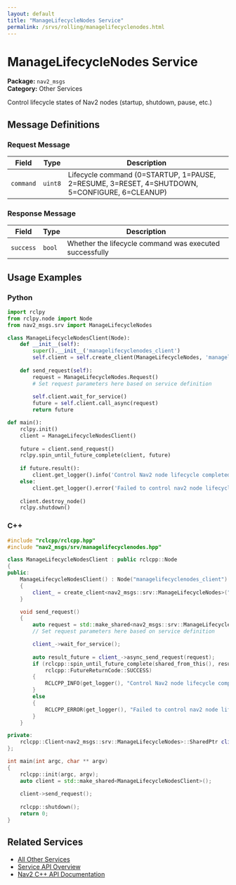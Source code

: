 ```yaml
---
layout: default
title: "ManageLifecycleNodes Service"
permalink: /srvs/rolling/managelifecyclenodes.html
---
```


# ManageLifecycleNodes Service

**Package:** `nav2_msgs`  
**Category:** Other Services

Control lifecycle states of Nav2 nodes (startup, shutdown, pause, etc.)

## Message Definitions

### Request Message

| Field | Type | Description |
|-------|------|-------------|
| `command` | `uint8` | Lifecycle command (0=STARTUP, 1=PAUSE, 2=RESUME, 3=RESET, 4=SHUTDOWN, 5=CONFIGURE, 6=CLEANUP) |


### Response Message

| Field | Type | Description |
|-------|------|-------------|
| `success` | `bool` | Whether the lifecycle command was executed successfully |


## Usage Examples

### Python

```python
import rclpy
from rclpy.node import Node
from nav2_msgs.srv import ManageLifecycleNodes

class ManageLifecycleNodesClient(Node):
    def __init__(self):
        super().__init__('managelifecyclenodes_client')
        self.client = self.create_client(ManageLifecycleNodes, 'managelifecyclenodes')
        
    def send_request(self):
        request = ManageLifecycleNodes.Request()
        # Set request parameters here based on service definition
        
        self.client.wait_for_service()
        future = self.client.call_async(request)
        return future

def main():
    rclpy.init()
    client = ManageLifecycleNodesClient()
    
    future = client.send_request()
    rclpy.spin_until_future_complete(client, future)
    
    if future.result():
        client.get_logger().info('Control Nav2 node lifecycle completed')
    else:
        client.get_logger().error('Failed to control nav2 node lifecycle')
        
    client.destroy_node()
    rclpy.shutdown()
```

### C++

```cpp
#include "rclcpp/rclcpp.hpp"
#include "nav2_msgs/srv/managelifecyclenodes.hpp"

class ManageLifecycleNodesClient : public rclcpp::Node
{
public:
    ManageLifecycleNodesClient() : Node("managelifecyclenodes_client")
    {
        client_ = create_client<nav2_msgs::srv::ManageLifecycleNodes>("managelifecyclenodes");
    }

    void send_request()
    {
        auto request = std::make_shared<nav2_msgs::srv::ManageLifecycleNodes::Request>();
        // Set request parameters here based on service definition

        client_->wait_for_service();
        
        auto result_future = client_->async_send_request(request);
        if (rclcpp::spin_until_future_complete(shared_from_this(), result_future) ==
            rclcpp::FutureReturnCode::SUCCESS)
        {
            RCLCPP_INFO(get_logger(), "Control Nav2 node lifecycle completed");
        }
        else
        {
            RCLCPP_ERROR(get_logger(), "Failed to control nav2 node lifecycle");
        }
    }

private:
    rclcpp::Client<nav2_msgs::srv::ManageLifecycleNodes>::SharedPtr client_;
};

int main(int argc, char ** argv)
{
    rclcpp::init(argc, argv);
    auto client = std::make_shared<ManageLifecycleNodesClient>();
    
    client->send_request();
    
    rclcpp::shutdown();
    return 0;
}
```

## Related Services

- [All Other Services](/rolling/srvs/index.html#other-services)
- [Service API Overview](/rolling/srvs/index.html)
- [Nav2 C++ API Documentation](/rolling/html/index.html)